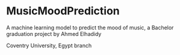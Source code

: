 # MusicMoodPrediction
A machine learning model to predict the mood of music, a Bachelor graduation project by Ahmed Elhadidy

Coventry University, Egypt branch
